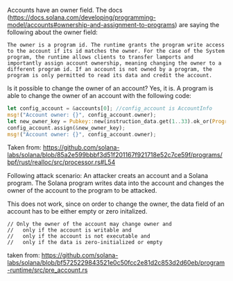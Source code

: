 Accounts have an owner field. The docs (https://docs.solana.com/developing/programming-model/accounts#ownership-and-assignment-to-programs) are saying the following about the owner field:

```
The owner is a program id. The runtime grants the program write access to the account if its id matches the owner. For the case of the System program, the runtime allows clients to transfer lamports and importantly assign account ownership, meaning changing the owner to a different program id. If an account is not owned by a program, the program is only permitted to read its data and credit the account.
```

Is it possible to change the owner of an account?
Yes, it is. A program is able to change the owner of an account with the following code:
```rust
let config_account = &accounts[0]; //config_account is AccountInfo
msg!("Account owner: {}", config_account.owner);
let new_owner_key = Pubkey::new(instruction_data.get(1..33).ok_or(ProgramError::InvalidArgument)?);
config_account.assign(&new_owner_key);
msg!("Account owner: {}", config_account.owner);
```
Taken from: https://github.com/solana-labs/solana/blob/85a2e599bbbf3d51f201167f921718e52c7ce59f/programs/bpf/rust/realloc/src/processor.rs#L54

Following attack scenario:
An attacker creats an account and a Solana program. The Solana program writes data into the account and changes the owner of the account to the program to be attacked.

This does not work, since on order to change the owner, the data field of an account has to be either empty or zero initalized.

```
// Only the owner of the account may change owner and
//   only if the account is writable and
//   only if the account is not executable and
//   only if the data is zero-initialized or empty
```
taken from: https://github.com/solana-labs/solana/blob/bf5725229843521e0c50fcc2e81d2c853d2d60eb/program-runtime/src/pre_account.rs
